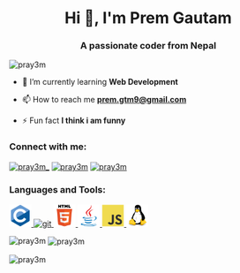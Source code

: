 <h1 align="center">Hi 👋, I'm Prem Gautam</h1>
<h3 align="center">A passionate coder from Nepal</h3>

<p align="left"> <img src="https://komarev.com/ghpvc/?username=pray3m&label=Profile%20views&color=0e75b6&style=flat" alt="pray3m" /> </p>

- 🌱 I’m currently learning **Web Development**

- 📫 How to reach me **prem.gtm9@gmail.com**

- ⚡ Fun fact **I think i am funny**

<h3 align="left">Connect with me:</h3>
<p align="left">
<a href="https://twitter.com/pray3m_" target="blank"><img align="center" src="https://raw.githubusercontent.com/rahuldkjain/github-profile-readme-generator/master/src/images/icons/Social/twitter.svg" alt="pray3m_" height="30" width="40" /></a>
<a href="https://linkedin.com/in/pray3m" target="blank"><img align="center" src="https://raw.githubusercontent.com/rahuldkjain/github-profile-readme-generator/master/src/images/icons/Social/linked-in-alt.svg" alt="pray3m" height="30" width="40" /></a>
<a href="https://instagram.com/pray3m" target="blank"><img align="center" src="https://raw.githubusercontent.com/rahuldkjain/github-profile-readme-generator/master/src/images/icons/Social/instagram.svg" alt="pray3m" height="30" width="40" /></a>
</p>

<h3 align="left">Languages and Tools:</h3>
<p align="left"> <a href="https://www.cprogramming.com/" target="_blank" rel="noreferrer"> <img src="https://raw.githubusercontent.com/devicons/devicon/master/icons/c/c-original.svg" alt="c" width="40" height="40"/> </a> <a href="https://git-scm.com/" target="_blank" rel="noreferrer"> <img src="https://www.vectorlogo.zone/logos/git-scm/git-scm-icon.svg" alt="git" width="40" height="40"/> </a> <a href="https://www.w3.org/html/" target="_blank" rel="noreferrer"> <img src="https://raw.githubusercontent.com/devicons/devicon/master/icons/html5/html5-original-wordmark.svg" alt="html5" width="40" height="40"/> </a> <a href="https://www.java.com" target="_blank" rel="noreferrer"> <img src="https://raw.githubusercontent.com/devicons/devicon/master/icons/java/java-original.svg" alt="java" width="40" height="40"/> </a> <a href="https://developer.mozilla.org/en-US/docs/Web/JavaScript" target="_blank" rel="noreferrer"> <img src="https://raw.githubusercontent.com/devicons/devicon/master/icons/javascript/javascript-original.svg" alt="javascript" width="40" height="40"/> </a> <a href="https://www.linux.org/" target="_blank" rel="noreferrer"> <img src="https://raw.githubusercontent.com/devicons/devicon/master/icons/linux/linux-original.svg" alt="linux" width="40" height="40"/> </a> </p>

<p><img align="left" src="https://github-readme-stats.vercel.app/api/top-langs?username=pray3m&show_icons=true&locale=en&layout=compact" alt="pray3m" /></p>

<p>&nbsp;<img align="center" src="https://github-readme-stats.vercel.app/api?username=pray3m&show_icons=true&locale=en" alt="pray3m" /></p>

<p><img align="center" src="https://github-readme-streak-stats.herokuapp.com/?user=pray3m&" alt="pray3m" /></p>
